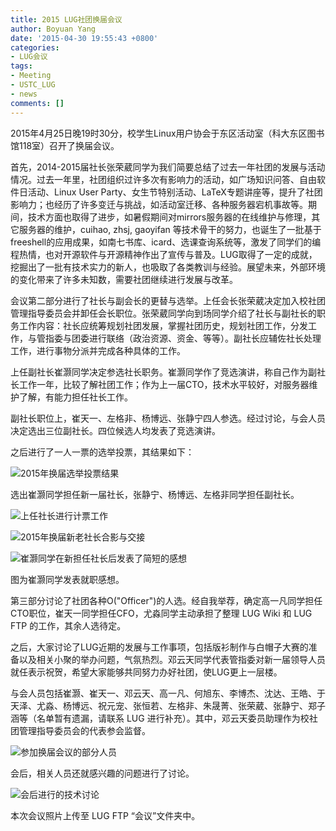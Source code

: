 ```yaml
---
title: 2015 LUG社团换届会议
author: Boyuan Yang
date: '2015-04-30 19:55:43 +0800'
categories:
- LUG会议
tags:
- Meeting
- USTC_LUG
- news
comments: []
---
```

2015年4月25日晚19时30分，校学生Linux用户协会于东区活动室（科大东区图书馆118室）召开了换届会议。

首先，2014-2015届社长张荣葳同学为我们简要总结了过去一年社团的发展与活动情况。过去一年里，社团组织过许多次有影响力的活动，如广场知识问答、自由软件日活动、Linux User Party、女生节特别活动、LaTeX专题讲座等，提升了社团影响力；也经历了许多变迁与挑战，如活动室迁移、各种服务器宕机事故等。期间，技术方面也取得了进步，如暑假期间对mirrors服务器的在线维护与修理，其它服务器的维护，cuihao, zhsj, gaoyifan 等技术骨干的努力，也诞生了一批基于freeshell的应用成果，如南七书库、icard、选课查询系统等，激发了同学们的编程热情，也对开源软件与开源精神作出了宣传与普及。LUG取得了一定的成就，挖掘出了一批有技术实力的新人，也吸取了各类教训与经验。展望未来，外部环境的变化带来了许多未知数，需要社团继续进行发展与改革。

会议第二部分进行了社长与副会长的更替与选举。上任会长张荣葳决定加入校社团管理指导委员会并卸任会长职位。张荣葳同学向到场同学介绍了社长与副社长的职务工作内容：社长应统筹规划社团发展，掌握社团历史，规划社团工作，分发工作，与管指委与团委进行联络（政治资源、资金、等等）。副社长应辅佐社长处理工作，进行事物分派并完成各种具体的工作。

上任副社长崔灏同学决定参选社长职务。崔灏同学作了竞选演讲，称自己作为副社长工作一年，比较了解社团工作；作为上一届CTO，技术水平较好，对服务器维护了解，有能力担任社长工作。

副社长职位上，崔天一、左格非、杨博远、张静宁四人参选。经过讨论，与会人员决定选出三位副社长。四位候选人均发表了竞选演讲。

之后进行了一人一票的选举投票，其结果如下：

![2015年换届选举投票结果](https://ftp.lug.ustc.edu.cn/wp-content/uploads/2015/04/IMG_20150425_202048.jpg)

选出崔灏同学担任新一届社长，张静宁、杨博远、左格非同学担任副社长。

![上任社长进行计票工作](https://ftp.lug.ustc.edu.cn/wp-content/uploads/2015/04/IMG_20150425_201605_修改.jpg)

![2015年换届新老社长合影与交接](https://ftp.lug.ustc.edu.cn/wp-content/uploads/2015/04/IMG_20150425_202258_修改.jpg)

![崔灏同学在新担任社长后发表了简短的感想](https://ftp.lug.ustc.edu.cn/wp-content/uploads/2015/04/IMG_20150425_202401_修改.jpg)

图为崔灏同学发表就职感想。

第三部分讨论了社团各种O("Officer")的人选。经自我举荐，确定高一凡同学担任CTO职位，崔天一同学担任CFO，尤淼同学主动承担了整理 LUG Wiki 和 LUG FTP 的工作，其余人选待定。

之后，大家讨论了LUG近期的发展与工作事项，包括版衫制作与白帽子大赛的准备以及相关小聚的举办问题，气氛热烈。邓云天同学代表管指委对新一届领导人员就任表示祝贺，希望大家能够共同努力办好社团，使LUG更上一层楼。

与会人员包括崔灏、崔天一、邓云天、高一凡、何旭东、李博杰、沈达、王皓、于天泽、尤淼、杨博远、祝元宠、张恒若、左格非、朱晟菁、张荣葳、张静宁、郑子涵等（名单暂有遗漏，请联系 LUG 进行补充）。其中，邓云天委员助理作为校社团管理指导委员会的代表参会监督。

![参加换届会议的部分人员](https://ftp.lug.ustc.edu.cn/wp-content/uploads/2015/04/IMG_20150425_193543_修改.jpg)

会后，相关人员还就感兴趣的问题进行了讨论。

![会后进行的技术讨论](https://ftp.lug.ustc.edu.cn/wp-content/uploads/2015/04/IMG_20150425_210059_修改.jpg)

本次会议照片上传至 LUG FTP “会议”文件夹中。
